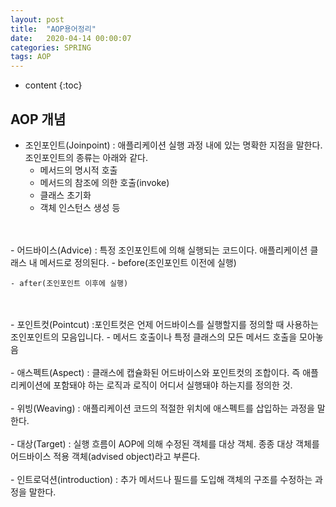 ```yaml
---
layout: post
title:  "AOP용어정리"
date:   2020-04-14 00:00:07
categories: SPRING
tags: AOP
---
```


* content
{:toc}


## AOP 개념
- 조인포인트(Joinpoint) : 애플리케이션 실행 과정 내에 있는 명확한 지점을 말한다. 
조인포인트의 종류는 아래와 같다. 
	- 메서드의 명시적 호출
	- 메서드의 참조에 의한 호출(invoke)
	- 클래스 초기화
	- 객체 인스턴스 생성 등
<br>
<br>
- 어드바이스(Advice) : 특정 조인포인트에 의해 실행되는 코드이다. 애플리케이션 클래스 내 메서드로 정의된다. 
	- before(조인포인트 이전에 실행) 
	
	- after(조인포인트 이후에 실행)
<br>
<br>
- 포인트컷(Pointcut) :포인트컷은 언제 어드바이스를 실행할지를 정의할 때 사용하는 조인포인트의 모음입니다. 
	- 메서드 호출이나 특정 클래스의 모든 메서드 호출을 모아놓음
<br>
<br>
- 애스펙트(Aspect) : 클래스에 캡슐화된 어드바이스와 포인트컷의 조합이다. 즉 애플리케이션에 포함돼야 하는 로직과 로직이 어디서 실행돼야 하는지를 정의한 것.
<br>
<br>
- 위빙(Weaving) : 애플리케이션 코드의 적절한 위치에 애스펙트를 삽입하는 과정을 말한다.
<br>
<br>
- 대상(Target) : 실행 흐름이 AOP에 의해 수정된 객체를 대상 객체. 종종 대상 객체를 어드바이스 적용 객체(advised object)라고 부른다.
<br>
<br>
- 인트로덕션(introduction) : 추가 메서드나 필드를 도입해 객체의 구조를 수정하는 과정을 말한다. 
